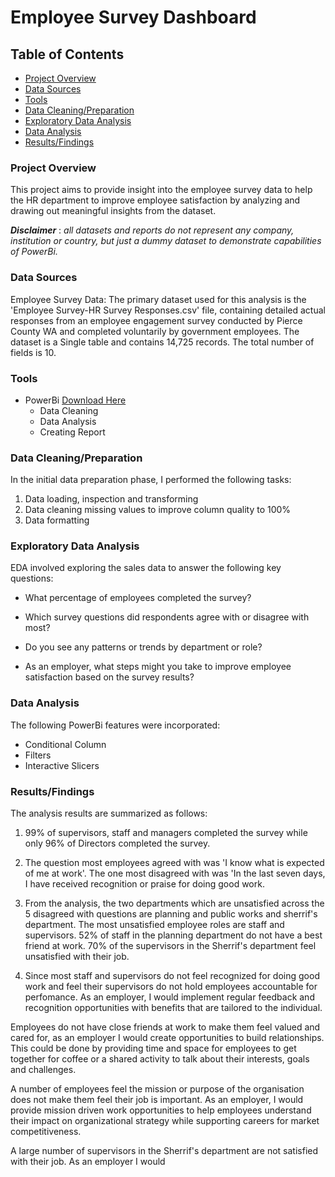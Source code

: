 # Employee Survey Dashboard

## Table of Contents

- [Project Overview](#project-overview)
- [Data Sources](#data-sources)
- [Tools](#tools)
- [Data Cleaning/Preparation](#data-cleaningpreparation)
- [Exploratory Data Analysis](#exploratory-data-analysis)
- [Data Analysis](#data-analysis)
- [Results/Findings](#resultsfindings)

### Project Overview

This project aims to provide insight into the employee survey data to help the HR department to improve employee satisfaction by analyzing and drawing out meaningful insights from the dataset.

**_Disclaimer_** : _all datasets and reports do not represent any company, institution or country, but just a dummy dataset to demonstrate capabilities of PowerBi._

### Data Sources

Employee Survey Data: The primary dataset used for this analysis is the 'Employee Survey-HR Survey Responses.csv' file, containing detailed actual responses from an employee engagement survey conducted
by Pierce County WA and completed voluntarily by government employees. The dataset is a Single table
and contains 14,725 records. The total number of fields is 10.

### Tools

- PowerBi [Download Here](https://microsoft.com)
  - Data Cleaning
  - Data Analysis
  - Creating Report

### Data Cleaning/Preparation

In the initial data preparation phase, I performed the following tasks:

1. Data loading, inspection and transforming
2. Data cleaning missing values to improve column quality to 100%
3. Data formatting

### Exploratory Data Analysis

EDA involved exploring the sales data to answer the following key questions:

- What percentage of employees completed the survey?

- Which survey questions did respondents agree with or disagree with most?

- Do you see any patterns or trends by department or role?

- As an employer, what steps might you take to improve employee satisfaction based on the survey
  results?

### Data Analysis

The following PowerBi features were incorporated:

- Conditional Column
- Filters
- Interactive Slicers

### Results/Findings

The analysis results are summarized as follows:

1. 99% of supervisors, staff and managers completed the survey while only 96% of Directors completed the survey.

2. The question most employees agreed with was 'I know what is expected of me at work'. The one most disagreed with was 'In the last seven days, I have received recognition or praise for doing good work.

3. From the analysis, the two departments which are unsatisfied across the 5 disagreed with questions are planning and public works and sherrif's department. The most unsatisfied employee roles are staff and supervisors. 52% of staff in the planning department do not have a best friend at work. 70% of the supervisors in the Sherrif's department feel unsatisfied with their job.

4. Since most staff and supervisors do not feel recognized for doing good work and feel their supervisors do not hold employees accountable for perfomance. As an employer, I would implement regular feedback and recognition opportunities with benefits that are tailored to the individual.

Employees do not have close friends at work to make them feel valued and cared for, as an employer I would create opportunities to build relationships. This could be done by providing time and space for employees to get together for coffee or a shared activity to talk about their interests, goals and challenges.

A number of employees feel the mission or purpose of the organisation does not make them feel their job is important. As an employer, I would provide mission driven work opportunities to help employees understand their impact on organizational strategy while supporting careers for market competitiveness.

A large number of supervisors in the Sherrif's department are not satisfied with their job. As an employer I would
